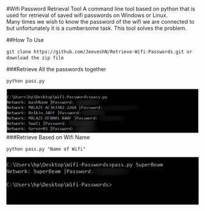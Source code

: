#Wifi Password Retrieval Tool
A command line tool based on python that is used for retrieval of saved wifi passwords on Windows or Linux.  
Many times we wish to know the password of the wifi we are connected to but unfortunately it is a cumbersome task. This tool solves the problem.

##How To Use
```
git clone https://github.com/JeeveshN/Retrieve-Wifi-Passwords.git or download the zip file
```
###Retrieve All the passwords together
```
python pass.py
```
![image](/extras/Capture.jpg?raw=true)
###Retrieve Based on Wifi Name
```
python pass.py "Name of Wifi"
```
![image](/extras/Capture1.jpg?raw=true)
